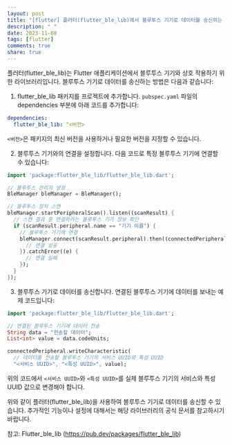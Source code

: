 ```yaml
---
layout: post
title: "[flutter] 플러터(flutter_ble_lib)에서 블루투스 기기로 데이터를 송신하는 방법은 어떻게 되나요?"
description: " "
date: 2023-11-08
tags: [flutter]
comments: true
share: true
---
```


플러터(flutter_ble_lib)는 Flutter 애플리케이션에서 블루투스 기기와 상호 작용하기 위한 라이브러리입니다. 블루투스 기기로 데이터를 송신하는 방법은 다음과 같습니다:

1. flutter_ble_lib 패키지를 프로젝트에 추가합니다. `pubspec.yaml` 파일의 dependencies 부분에 아래 코드를 추가합니다:

```yaml
dependencies:
  flutter_ble_lib: ^<버전>
```

`<버전>`은 패키지의 최신 버전을 사용하거나 필요한 버전을 지정할 수 있습니다. 

2. 블루투스 기기와의 연결을 설정합니다. 다음 코드로 특정 블루투스 기기에 연결할 수 있습니다:

```dart
import 'package:flutter_ble_lib/flutter_ble_lib.dart';

// 블루투스 관리자 생성
BleManager bleManager = BleManager();

// 블루투스 장치 스캔
bleManager.startPeripheralScan().listen((scanResult) {
  // 스캔 결과 중 연결하려는 블루투스 기기 정보 확인
  if (scanResult.peripheral.name == "기기 이름") {
    // 블루투스 기기에 연결
    bleManager.connect(scanResult.peripheral).then((connectedPeripheral) {
      // 연결 성공
    }).catchError((e) {
      // 연결 실패
    });
  }
});
```

3. 블루투스 기기로 데이터를 송신합니다. 연결된 블루투스 기기에 데이터를 보내는 예제 코드입니다:

```dart
import 'package:flutter_ble_lib/flutter_ble_lib.dart';

// 연결된 블루투스 기기에 데이터 전송
String data = "전송할 데이터";
List<int> value = data.codeUnits;

connectedPeripheral.writeCharacteristic(
  // 데이터를 전송할 블루투스 기기의 서비스 UUID와 특성 UUID
  "<서비스 UUID>", "<특성 UUID>", value);

```

위의 코드에서 `<서비스 UUID>`와 `<특성 UUID>`를 실제 블루투스 기기의 서비스와 특성 UUID 값으로 변경해야 합니다.

위와 같이 플러터(flutter_ble_lib)을 사용하여 블루투스 기기로 데이터를 송신할 수 있습니다. 추가적인 기능이나 설정에 대해서는 해당 라이브러리의 공식 문서를 참고하시기 바랍니다.

참고: Flutter_ble_lib (https://pub.dev/packages/flutter_ble_lib)